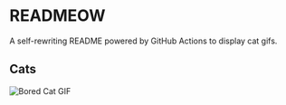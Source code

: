# READMEOW

A self-rewriting README powered by GitHub Actions to display cat gifs.

## Cats

![Bored Cat GIF](https://media4.giphy.com/media/mlvseq9yvZhba/200.gif?cid=9acd02daend977ae1x8qlmgbdwisf3paud2jnaeaqvbb5nug&ep=v1_gifs_search&rid=200.gif&ct=g)
